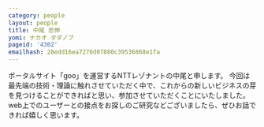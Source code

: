 ```yaml
---
category: people
layout: people
title: 中尾 忠伸
yomi: ナカオ タダノブ
pageid: '4302'
emailhash: 28edd16ea7276d07880c39536868e1fa
---
```

ポータルサイト「goo」を運営するNTTレゾナントの中尾と申します。
今回は最先端の技術・理論に触れさせていただく中で、これからの新しいビジネスの芽を見つけることができればと思い、参加させていただくことにいたしました。
web上でのユーザーとの接点をお探しのご研究などございましたら、ぜひお話できれば嬉しく思います。